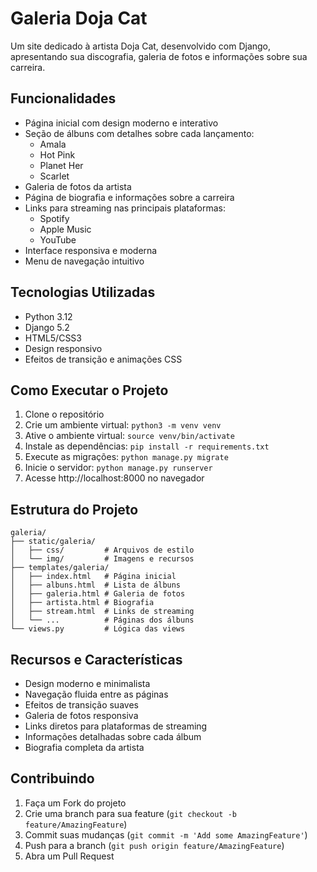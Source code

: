 # Galeria Doja Cat

Um site dedicado à artista Doja Cat, desenvolvido com Django, apresentando sua discografia, galeria de fotos e informações sobre sua carreira.

## Funcionalidades

- Página inicial com design moderno e interativo
- Seção de álbuns com detalhes sobre cada lançamento:
  - Amala
  - Hot Pink
  - Planet Her
  - Scarlet
- Galeria de fotos da artista
- Página de biografia e informações sobre a carreira
- Links para streaming nas principais plataformas:
  - Spotify
  - Apple Music
  - YouTube
- Interface responsiva e moderna
- Menu de navegação intuitivo

## Tecnologias Utilizadas

- Python 3.12
- Django 5.2
- HTML5/CSS3
- Design responsivo
- Efeitos de transição e animações CSS

## Como Executar o Projeto

1. Clone o repositório
2. Crie um ambiente virtual: `python3 -m venv venv`
3. Ative o ambiente virtual: `source venv/bin/activate`
4. Instale as dependências: `pip install -r requirements.txt`
5. Execute as migrações: `python manage.py migrate`
6. Inicie o servidor: `python manage.py runserver`
7. Acesse http://localhost:8000 no navegador

## Estrutura do Projeto

```
galeria/
├── static/galeria/
│   ├── css/         # Arquivos de estilo
│   └── img/         # Imagens e recursos
├── templates/galeria/
│   ├── index.html   # Página inicial
│   ├── albuns.html  # Lista de álbuns
│   ├── galeria.html # Galeria de fotos
│   ├── artista.html # Biografia
│   ├── stream.html  # Links de streaming
│   └── ...          # Páginas dos álbuns
└── views.py         # Lógica das views
```

## Recursos e Características

- Design moderno e minimalista
- Navegação fluida entre as páginas
- Efeitos de transição suaves
- Galeria de fotos responsiva
- Links diretos para plataformas de streaming
- Informações detalhadas sobre cada álbum
- Biografia completa da artista

## Contribuindo

1. Faça um Fork do projeto
2. Crie uma branch para sua feature (`git checkout -b feature/AmazingFeature`)
3. Commit suas mudanças (`git commit -m 'Add some AmazingFeature'`)
4. Push para a branch (`git push origin feature/AmazingFeature`)
5. Abra um Pull Request
